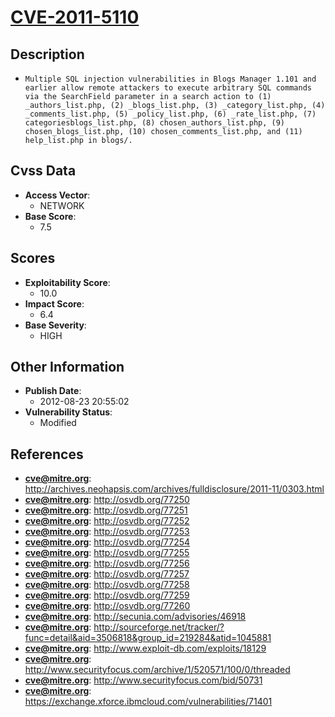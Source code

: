 
# [CVE-2011-5110](https://cve.mitre.org/cgi-bin/cvename.cgi?name=CVE-2011-5110)

## Description

- `Multiple SQL injection vulnerabilities in Blogs Manager 1.101 and earlier allow remote attackers to execute arbitrary SQL commands via the SearchField parameter in a search action to (1) _authors_list.php, (2) _blogs_list.php, (3) _category_list.php, (4) _comments_list.php, (5) _policy_list.php, (6) _rate_list.php, (7) categoriesblogs_list.php, (8) chosen_authors_list.php, (9) chosen_blogs_list.php, (10) chosen_comments_list.php, and (11) help_list.php in blogs/.`

## Cvss Data

- **Access Vector**:
  - NETWORK
- **Base Score**:
  - 7.5

## Scores

- **Exploitability Score**:
  - 10.0
- **Impact Score**:
  - 6.4
- **Base Severity**:
  - HIGH

## Other Information

- **Publish Date**:
  - 2012-08-23 20:55:02
- **Vulnerability Status**:
  - Modified

## References

- **cve@mitre.org**: http://archives.neohapsis.com/archives/fulldisclosure/2011-11/0303.html
- **cve@mitre.org**: http://osvdb.org/77250
- **cve@mitre.org**: http://osvdb.org/77251
- **cve@mitre.org**: http://osvdb.org/77252
- **cve@mitre.org**: http://osvdb.org/77253
- **cve@mitre.org**: http://osvdb.org/77254
- **cve@mitre.org**: http://osvdb.org/77255
- **cve@mitre.org**: http://osvdb.org/77256
- **cve@mitre.org**: http://osvdb.org/77257
- **cve@mitre.org**: http://osvdb.org/77258
- **cve@mitre.org**: http://osvdb.org/77259
- **cve@mitre.org**: http://osvdb.org/77260
- **cve@mitre.org**: http://secunia.com/advisories/46918
- **cve@mitre.org**: http://sourceforge.net/tracker/?func=detail&aid=3506818&group_id=219284&atid=1045881
- **cve@mitre.org**: http://www.exploit-db.com/exploits/18129
- **cve@mitre.org**: http://www.securityfocus.com/archive/1/520571/100/0/threaded
- **cve@mitre.org**: http://www.securityfocus.com/bid/50731
- **cve@mitre.org**: https://exchange.xforce.ibmcloud.com/vulnerabilities/71401
